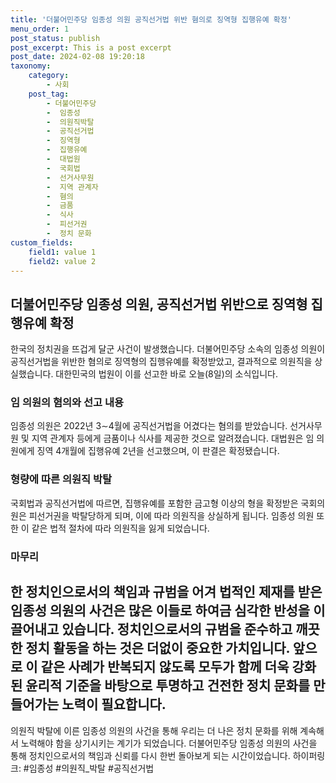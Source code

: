 ```yaml
---
title: '더불어민주당 임종성 의원 공직선거법 위반 혐의로 징역형 집행유예 확정'
menu_order: 1
post_status: publish
post_excerpt: This is a post excerpt
post_date: 2024-02-08 19:20:18
taxonomy:
    category:
        - 사회
    post_tag:
        - 더불어민주당
        -  임종성
        -  의원직박탈
        -  공직선거법
        -  징역형
        -  집행유예
        -  대법원
        -  국회법
        -  선거사무원
        -  지역 관계자
        -  혐의
        -  금품
        -  식사
        -  피선거권
        -  정치 문화
custom_fields:
    field1: value 1
    field2: value 2
---
```


## 더불어민주당 임종성 의원, 공직선거법 위반으로 징역형 집행유예 확정
한국의 정치권을 뜨겁게 달군 사건이 발생했습니다. 더불어민주당 소속의 임종성 의원이 공직선거법을 위반한 혐의로 징역형의 집행유예를 확정받았고, 결과적으로 의원직을 상실했습니다. 대한민국의 법원이 이를 선고한 바로 오늘(8일)의 소식입니다.
### 임 의원의 혐의와 선고 내용
임종성 의원은 2022년 3∼4월에 공직선거법을 어겼다는 혐의를 받았습니다. 선거사무원 및 지역 관계자 등에게 금품이나 식사를 제공한 것으로 알려졌습니다. 대법원은 임 의원에게 징역 4개월에 집행유예 2년을 선고했으며, 이 판결은 확정됐습니다.
### 형량에 따른 의원직 박탈
국회법과 공직선거법에 따르면, 집행유예를 포함한 금고형 이상의 형을 확정받은 국회의원은 피선거권을 박탈당하게 되며, 이에 따라 의원직을 상실하게 됩니다. 임종성 의원 또한 이 같은 법적 절차에 따라 의원직을 잃게 되었습니다.
### 마무리
한 정치인으로서의 책임과 규범을 어겨 법적인 제재를 받은 임종성 의원의 사건은 많은 이들로 하여금 심각한 반성을 이끌어내고 있습니다. 정치인으로서의 규범을 준수하고 깨끗한 정치 활동을 하는 것은 더없이 중요한 가치입니다. 앞으로 이 같은 사례가 반복되지 않도록 모두가 함께 더욱 강화된 윤리적 기준을 바탕으로 투명하고 건전한 정치 문화를 만들어가는 노력이 필요합니다.
---
의원직 박탈에 이른 임종성 의원의 사건을 통해 우리는 더 나은 정치 문화를 위해 계속해서 노력해야 함을 상기시키는 계기가 되었습니다. 더불어민주당 임종성 의원의 사건을 통해 정치인으로서의 책임과 신뢰를 다시 한번 돌아보게 되는 시간이었습니다. 하이퍼링크: #임종성 #의원직_박탈 #공직선거법
